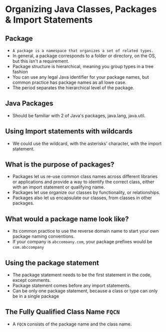 # Organizing Java Classes, Packages & Import Statements
## Package
- `A package is a namespace that organizes a set of related types.`
- In general, a package corresponds to a folder or directory, on the OS, but this isn't a requirement.
- Package structure is hierarchical, meaning you group types in a tree fashion
- You can use any legal Java identifier for your package names, but common practice has package names as all lowe case.
- The period separates the hierarchical level of the package.

## Java Packages
- Should be familiar with 2 of Java's packages, java.lang, java.util.

## Using Import statements with wildcards
- We could use the wildcard, with the asterisks' character, with the import statement.

## What is the purpose of packages?
- Packages let us re-use common class names across different libraries or applications
  and provide a way to identify the correct class, either with an import statement
  or qualifying name.
- Packages let use organize our classes by functionality, or relationships.
- Packages also let us encapsulate our classes, from classes in other packages.

## What would a package name look like?
- Its common practice to use the reverse domain name to start your own package naming conventions.
- If your company is `abccomoany.com`, your package prefixes would be `com.abccompany`

## Using the package statement
- The package statement needs to be the first statement in the code, except 
  comments.
- Package statement comes before any import statements.
- Can be only one package statement, because a class or type can only be in a single package

## The Fully Qualified Class Name `FQCN`
- A `FQCN` consists of the package name and the class name.
